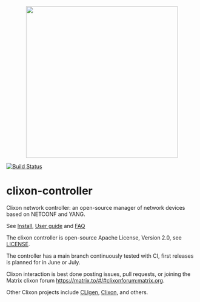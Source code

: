 <div align="center">
  <img src="https://www.clicon.org/Clixon_logga_liggande_med-ikon.png" width="400">
</div>

[![Build Status](https://github.com/clicon/clixon-controller/actions/workflows/test.yml/badge.svg)](https://github.com/clicon/clixon-controller/actions/workflows/test.yml)

# clixon-controller
Clixon network controller: an open-source manager of network devices based on NETCONF and YANG.

See [Install](INSTALL.md), [User guide](https://clixon-docs.readthedocs.io/en/latest/controller.html) and [FAQ](FAQ.md)

The clixon controller is open-source Apache License, Version 2.0, see [LICENSE](LICENSE).

The controller has a main branch continuously tested with CI, first releases is planned for in June or July.

Clixon interaction is best done posting issues, pull requests, or joining the
Matrix clixon forum https://matrix.to/#/#clixonforum:matrix.org.

Other Clixon projects include [CLIgen](https://github.com/clicon/cligen), [Clixon](https://github.com/clicon/clixon), and others.
